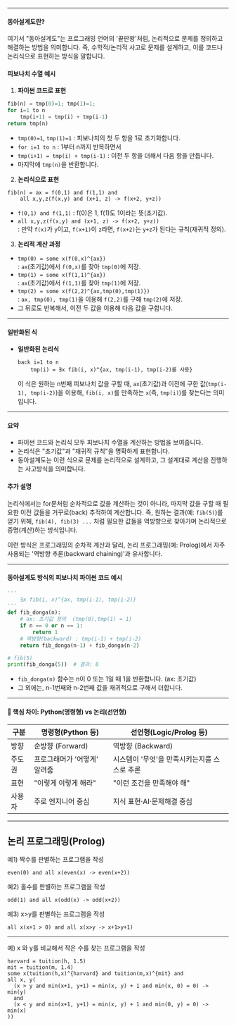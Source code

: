 
---
#### 동아설계도란?

여기서 "동아설계도"는 프로그래밍 언어의 '끝판왕'처럼, 논리적으로 문제를 정의하고 해결하는 방법을 의미합니다. 즉, 수학적/논리적 사고로 문제를 설계하고, 이를 코드나 논리식으로 표현하는 방식을 말합니다.

#### 피보나치 수열 예시

1. **파이썬 코드로 표현**

```python
fib(n) = tmp(0)=1; tmp(1)=1;
for i=1 to n
    tmp(i+1) = tmp(i) + tmp(i-1)
return tmp(n)
```

- `tmp(0)=1`, `tmp(1)=1` : 피보나치의 첫 두 항을 1로 초기화합니다.
- `for i=1 to n` : 1부터 n까지 반복하면서
- `tmp(i+1) = tmp(i) + tmp(i-1)` : 이전 두 항을 더해서 다음 항을 만듭니다.
- 마지막에 `tmp(n)`을 반환합니다.

2. **논리식으로 표현**

```
fib(n) = ax = f(0,1) and f(1,1) and
    all x,y,z(f(x,y) and (x+1, z) -> f(x+2, y+z))
```

- `f(0,1) and f(1,1)` : f(0)은 1, f(1)도 1이라는 뜻(초기값).
- `all x,y,z(f(x,y) and (x+1, z) -> f(x+2, y+z))`  
  : 만약 `f(x)`가 `y`이고, `f(x+1)`이 `z`라면, `f(x+2)`는 `y+z`가 된다는 규칙(재귀적 정의).

3. **논리적 계산 과정**

- `tmp(0) = some x(f(0,x)^{ax})`  
  : `ax`(초기값)에서 `f(0,x)`를 찾아 `tmp(0)`에 저장.
- `tmp(1) = some x(f(1,1)^{ax})`  
  : `ax`(초기값)에서 `f(1,1)`를 찾아 `tmp(1)`에 저장.
- `tmp(2) = some x(f(2,2)^{ax,tmp(0),tmp(1)})`  
  : `ax, tmp(0), tmp(1)`을 이용해 `f(2,2)`를 구해 `tmp(2)`에 저장.
- 그 뒤로도 반복해서, 이전 두 값을 이용해 다음 값을 구합니다.

---
#### 일반화된 식

- **일반화된 논리식**  
  ```
  back i=1 to n
      tmp(i) = ∃x fib(i, x)^{ax, tmp(i-1), tmp(i-2)를 사용}
  ```
  이 식은 원하는 n번째 피보나치 값을 구할 때, `ax`(초기값)과 이전에 구한 값(`tmp(i-1), tmp(i-2)`)을 이용해, `fib(i, x)`를 만족하는 `x`(즉, `tmp(i)`)를 찾는다는 의미입니다.

---
#### 요약

- 파이썬 코드와 논리식 모두 피보나치 수열을 계산하는 방법을 보여줍니다.
- 논리식은 "초기값"과 "재귀적 규칙"을 명확하게 표현합니다.
- 동아설계도는 이런 식으로 문제를 논리적으로 설계하고, 그 설계대로 계산을 진행하는 사고방식을 의미합니다.

#### 추가 설명

논리식에서는 for문처럼 순차적으로 값을 계산하는 것이 아니라, 마지막 값을 구할 때 필요한 이전 값들을 거꾸로(back) 추적하여 계산합니다. 즉, 원하는 결과(예: `fib(5)`)를 얻기 위해, `fib(4), fib(3) ...` 처럼 필요한 값들을 역방향으로 찾아가며 논리적으로 증명(계산)하는 방식입니다.

이런 방식은 프로그래밍의 순차적 계산과 달리, 논리 프로그래밍(예: Prolog)에서 자주 사용되는 '역방향 추론(backward chaining)'과 유사합니다.

---
#### 동아설계도 방식의 피보나치 파이썬 코드 예시

```python
'''
	∃x fib(i, x)^{ax, tmp(i-1), tmp(i-2)}
'''
def fib_donga(n):
    # ax: 초기값 정의  (tmp(0),tmp(1) = 1)
    if n == 0 or n == 1:
        return 1
    # 역방향(backward) : tmp(i-1) + tmp(i-2)
    return fib_donga(n-1) + fib_donga(n-2)

# fib(5)
print(fib_donga(5))  # 결과: 8
```

- `fib_donga(n)` 함수는 n이 0 또는 1일 때 1을 반환합니다. (ax: 초기값)
- 그 외에는, n-1번째와 n-2번째 값을 재귀적으로 구해서 더합니다.

---

#### 🧠 핵심 차이: Python(명령형) vs 논리(선언형)

| 구분   | 명령형(Python 등)         | 선언형(Logic/Prolog 등)         |
|--------|--------------------------|---------------------------------|
| 방향   | 순방향 (Forward)         | 역방향 (Backward)               |
| 주도권 | 프로그래머가 '어떻게' 알려줌 | 시스템이 '무엇'을 만족시키는지를 스스로 추론 |
| 표현   | "이렇게 이렇게 해라"      | "이런 조건을 만족해야 해"         |
| 사용자 | 주로 엔지니어 중심         | 지식 표현·AI·문제해결 중심         |

---
## 논리 프로그래밍(Prolog)

예1) 짝수를 판별하는 프로그램을 작성
```
even(0) and all x(even(x) -> even(x+2))
```
예2) 홀수를 판별하는 프로그램을 작성
```
odd(1) and all x(odd(x) -> odd(x+2))
```

예3) x>y를 판별하는 프로그램을 작성
```
all x(x+1 > 0) and all x(x>y -> x+1>y+1)
```

---
예) x 와 y를 비교해서 작은 수를 찾는 프로그램을 작성 
```
harvard = tuition(h, 1.5)
mit = tuition(m, 1.4)
some x(tuition(h,x)^{harvard} and tuition(m,x)^{mit} and 
all x, y(
  (x > y and min(x+1, y+1) = min(x, y) + 1 and min(x, 0) = 0) -> min(y)
  and
  (x < y and min(x+1, y+1) = min(x, y) + 1 and min(0, y) = 0) -> min(x)
))
```